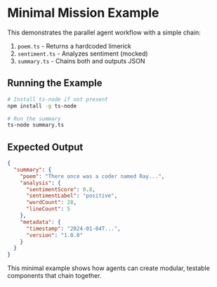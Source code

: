 # Minimal Mission Example

This demonstrates the parallel agent workflow with a simple chain:
1. `poem.ts` - Returns a hardcoded limerick
2. `sentiment.ts` - Analyzes sentiment (mocked)
3. `summary.ts` - Chains both and outputs JSON

## Running the Example

```bash
# Install ts-node if not present
npm install -g ts-node

# Run the summary
ts-node summary.ts
```

## Expected Output

```json
{
  "summary": {
    "poem": "There once was a coder named Ray...",
    "analysis": {
      "sentimentScore": 0.8,
      "sentimentLabel": "positive",
      "wordCount": 28,
      "lineCount": 5
    },
    "metadata": {
      "timestamp": "2024-01-04T...",
      "version": "1.0.0"
    }
  }
}
```

This minimal example shows how agents can create modular, testable components that chain together.
